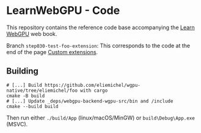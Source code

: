 LearnWebGPU - Code
==================

This repository contains the reference code base accompanying the [Learn WebGPU](learnwgpu.com) web book.

Branch `step030-test-foo-extension`: This corresponds to the code at the end of the page [Custom extensions](https://eliemichel.github.io/LearnWebGPU/appendices/custom-extensions.html).

Building
--------

```
# [...] Build https://github.com/eliemichel/wgpu-native/tree/eliemichel/foo with cargo
cmake -B build
# [...] Update _deps/webgpu-backend-wgpu-src/bin and /include
cmake --build build
```

Then run either `./build/App` (linux/macOS/MinGW) or `build\Debug\App.exe` (MSVC).
